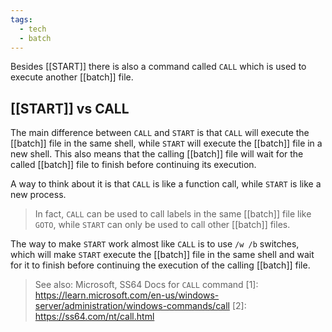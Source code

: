 ```yaml
---
tags:
  - tech
  - batch
---
```

Besides [[START]] there is also a command called `CALL` which is used to execute another [[batch]] file. 

## [[START]] vs CALL

The main difference between `CALL` and `START` is that `CALL` will execute the [[batch]] file in the same shell, while `START` will execute the [[batch]] file in a new shell. This also means that the calling [[batch]] file will wait for the called [[batch]] file to finish before continuing its execution.

A way to think about it is that `CALL` is like a function call, while `START` is like a new process.

> In fact, `CALL` can be used to call labels in the same [[batch]] file like `GOTO`, while `START` can only be used to call other [[batch]] files.

The way to make `START` work almost like `CALL` is to use `/w /b` switches, which will make `START` execute the [[batch]] file in the same shell and wait for it to finish before continuing the execution of the calling [[batch]] file.
 

> See also: Microsoft, SS64 Docs for `CALL` command
[1]: https://learn.microsoft.com/en-us/windows-server/administration/windows-commands/call
[2]: https://ss64.com/nt/call.html